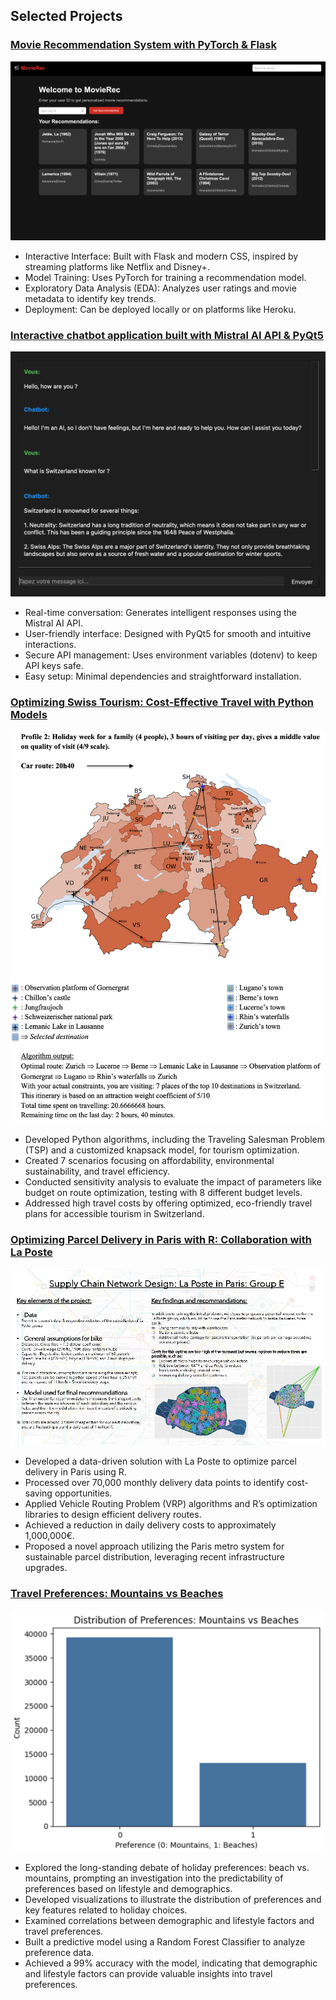 ## **Selected Projects**

### [Movie Recommendation System with PyTorch & Flask](https://github.com/Adlan-Boithier/Movie-Recommendation)
![App Screenshot](app_screenshot.png)
- Interactive Interface: Built with Flask and modern CSS, inspired by streaming platforms like Netflix and Disney+.
- Model Training: Uses PyTorch for training a recommendation model.
- Exploratory Data Analysis (EDA): Analyzes user ratings and movie metadata to identify key trends.
- Deployment: Can be deployed locally or on platforms like Heroku.

### [Interactive chatbot application built with Mistral AI API & PyQt5](https://github.com/Adlan-Boithier/chatbot-project)
![chatbot_screenshot](chatbot_screenshot.png)
- Real-time conversation: Generates intelligent responses using the Mistral AI API.
- User-friendly interface: Designed with PyQt5 for smooth and intuitive interactions.
- Secure API management: Uses environment variables (dotenv) to keep API keys safe.
- Easy setup: Minimal dependencies and straightforward installation.

### [Optimizing Swiss Tourism: Cost-Effective Travel with Python Models](https://github.com/Adlan-Boithier/Sustainable-Logistics/)
![Sustainables_Logistics_screenshot](Sustainables_Logistics_screenshot.png)
- Developed Python algorithms, including the Traveling Salesman Problem (TSP) and a customized knapsack model, for tourism optimization.
- Created 7 scenarios focusing on affordability, environmental sustainability, and travel efficiency.
- Conducted sensitivity analysis to evaluate the impact of parameters like budget on route optimization, testing with 8 different budget levels.
- Addressed high travel costs by offering optimized, eco-friendly travel plans for accessible tourism in Switzerland.

### [Optimizing Parcel Delivery in Paris with R: Collaboration with La Poste](https://github.com/Adlan-Boithier/Supply-Chain-La-Poste/)
![Poster_Supply_Chain](Poster_Supply_Chain.png)
- Developed a data-driven solution with La Poste to optimize parcel delivery in Paris using R.
- Processed over 70,000 monthly delivery data points to identify cost-saving opportunities.
- Applied Vehicle Routing Problem (VRP) algorithms and R’s optimization libraries to design efficient delivery routes.
- Achieved a reduction in daily delivery costs to approximately 1,000,000€.
- Proposed a novel approach utilizing the Paris metro system for sustainable parcel distribution, leveraging recent infrastructure upgrades.

### [Travel Preferences: Mountains vs Beaches](https://github.com/Adlan-Boithier/Mountains-vs-Beaches) 
![distribution_preferences](distribution_preferences.png)
- Explored the long-standing debate of holiday preferences: beach vs. mountains, prompting an investigation into the predictability of preferences based on lifestyle and demographics.
- Developed visualizations to illustrate the distribution of preferences and key features related to holiday choices.
- Examined correlations between demographic and lifestyle factors and travel preferences.
- Built a predictive model using a Random Forest Classifier to analyze preference data.
- Achieved a 99% accuracy with the model, indicating that demographic and lifestyle factors can provide valuable insights into travel preferences.
